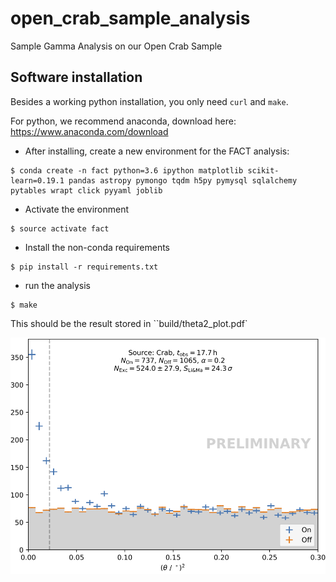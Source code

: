 # open_crab_sample_analysis

Sample Gamma Analysis on our Open Crab Sample


## Software installation

Besides a working python installation, you only need `curl` and `make`.

For python, we recommend anaconda, download here: https://www.anaconda.com/download

* After installing, create a new environment for the FACT analysis:

```
$ conda create -n fact python=3.6 ipython matplotlib scikit-learn=0.19.1 pandas astropy pymongo tqdm h5py pymysql sqlalchemy pytables wrapt click pyyaml joblib
```

* Activate the environment

```
$ source activate fact
```

* Install the non-conda requirements

```
$ pip install -r requirements.txt
```

* run the analysis

```
$ make
```

This should be the result stored in ``build/theta2_plot.pdf`

![result.png](result.png)
